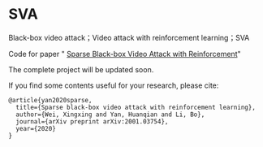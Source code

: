 # SVA
Black-box video attack；Video attack with reinforcement learning；SVA

Code for paper " [Sparse Black-box Video Attack with Reinforcement](https://arxiv.org/abs/2001.03754)"

The complete project will be updated soon.





If you find some contents useful for your research, please cite:

```
@article{yan2020sparse,
  title={Sparse black-box video attack with reinforcement learning},
  author={Wei, Xingxing and Yan, Huanqian and Li, Bo},
  journal={arXiv preprint arXiv:2001.03754},
  year={2020}
}
```
